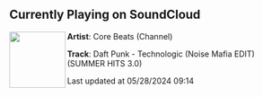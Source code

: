 ## Currently Playing on SoundCloud

[<img align="left" width="100" src="https://i1.sndcdn.com/artworks-nyn7uB98YCFKrLmu-OI8L5w-t500x500.jpg">](https://soundcloud.com/corebeats03/daft-punk-technologic-noise-mafia-editsummer-hits-30)

**Artist**: Core Beats (Channel) 

**Track**: Daft Punk - Technologic  (Noise Mafia EDIT)(SUMMER HITS 3.0)

Last updated at 05/28/2024 09:14
